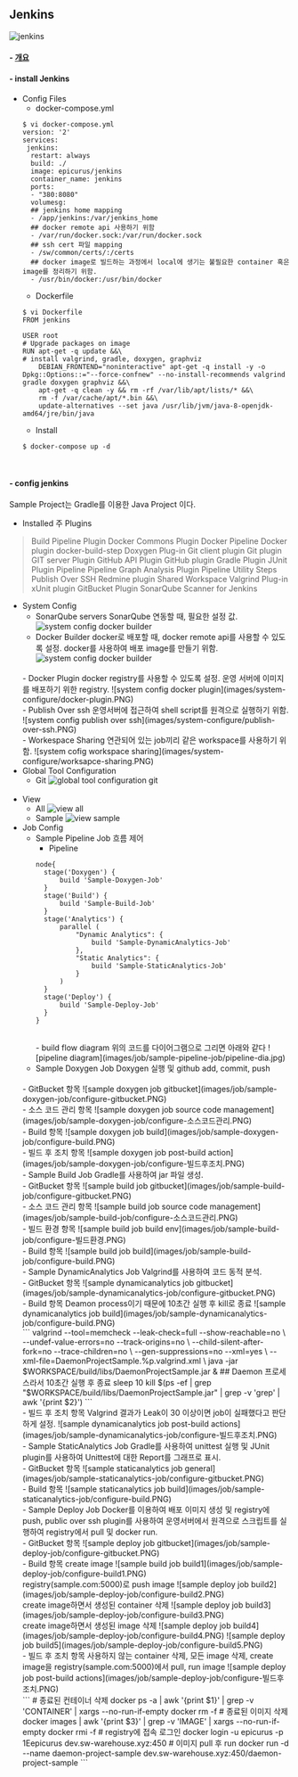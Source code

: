 Jenkins
------------
![jenkins](images/jenkins.png)
#### - [개요][05c45105]
#### - install Jenkins
  - Config Files
    - docker-compose.yml
    ```
    $ vi docker-compose.yml
    version: '2'
    services:
     jenkins:
      restart: always
      build: ./
      image: epicurus/jenkins
      container_name: jenkins
      ports:
      - "380:8080"
      volumesg:
      ## jenkins home mapping
      - /app/jenkins:/var/jenkins_home
      ## docker remote api 사용하기 위함
      - /var/run/docker.sock:/var/run/docker.sock
      ## ssh cert 파일 mapping
      - /sw/common/certs/:/certs
      ## docker image로 빌드하는 과정에서 local에 생기는 불필요한 container 혹은 image를 정리하기 위함.
      - /usr/bin/docker:/usr/bin/docker
    ```
      - Dockerfile
      ```  
      $ vi Dockerfile
      FROM jenkins

      USER root
      # Upgrade packages on image
      RUN apt-get -q update &&\
      # install valgrind, gradle, doxygen, graphviz
          DEBIAN_FRONTEND="noninteractive" apt-get -q install -y -o Dpkg::Options::="--force-confnew" --no-install-recommends valgrind gradle doxygen graphviz &&\
          apt-get -q clean -y && rm -rf /var/lib/apt/lists/* &&\
          rm -f /var/cache/apt/*.bin &&\
          update-alternatives --set java /usr/lib/jvm/java-8-openjdk-amd64/jre/bin/java
      ```
      - Install
      ```
      $ docker-compose up -d
      ```
      <br>
#### - config jenkins
Sample Project는 Gradle를 이용한 Java Project 이다.
  - Installed 주 Plugins
  > Build Pipeline Plugin
  > Docker Commons Plugin
  > Docker Pipeline
  > Docker plugin
  > docker-build-step
  > Doxygen Plug-in
  > Git client plugin
  > Git plugin
  > GIT server Plugin
  > GitHub API Plugin
  > GitHub plugin
  > Gradle Plugin
  > JUnit Plugin
  > Pipeline
  > Pipeline Graph Analysis Plugin
  > Pipeline Utility Steps
  > Publish Over SSH
  > Redmine plugin
  > Shared Workspace
  > Valgrind Plug-in
  > xUnit plugin
  > GitBucket Plugin
  > SonarQube Scanner for Jenkins

  - System Config
    - SonarQube servers
    SonarQube 연동할 때, 필요한 설정 값.
    ![system config docker builder](images/system-configure/sonarqube-server.PNG)  
    - Docker Builder
    docker로 배포할 때, docker remote api를 사용할 수 있도록 설정. docker를 사용하여 배포 image를 만들기 위함.
    ![system config docker builder](images/system-configure/docker-builder.PNG)
    </br>
    - Docker Plugin
    docker registry를 사용할 수 있도록 설정. 운영 서버에 이미지를 배포하기 위한 registry.
    ![system config docker plugin](images/system-configure/docker-plugin.PNG)
    </br>
    - Publish Over ssh
    운영서버에 접근하여 shell script를 원격으로 실행하기 위함.
    ![system config publish over ssh](images/system-configure/publish-over-ssh.PNG)
    </br>
    - Workespace Sharing
    연관되어 있는 job끼리 같은 workspace를 사용하기 위함.
    ![system cofig workspace sharing](images/system-configure/worksapce-sharing.PNG)
    </br>
  - Global Tool Configuration
    - Git
    ![global tool configuration git](images/global-tool-configuration/Git.PNG)
    </br>
  - View
    - All
    ![view all](images/view/all.PNG)
    - Sample
    ![view sample](images/view/sample.PNG)
  - Job Config
    - Sample Pipeline
      Job 흐름 제어
      - Pipeline
      ```
      node{
        stage('Doxygen') {
            build 'Sample-Doxygen-Job'
        }
      	stage('Build') {
      		build 'Sample-Build-Job'
      	}
        stage('Analytics') {
        	parallel (
        		"Dynamic Analytics": {
        			build 'Sample-DynamicAnalytics-Job'
        		},
        		"Static Analytics": {  
        			build 'Sample-StaticAnalytics-Job'
        		}
        	)
        }
      	stage('Deploy') {
      		build 'Sample-Deploy-Job'
      	}
      }
      ```
      </br>
      - build flow diagram
      위의 코드를 다이어그램으로 그리면 아래와 같다
      ![pipeline diagram](images/job/sample-pipeline-job/pipeline-dia.jpg)
      </br>
    - Sample Doxygen Job
    Doxygen 실행 및 github add, commit, push
    </br>
      - GitBucket 항목
      ![sample doxygen job gitbucket](images/job/sample-doxygen-job/configure-gitbucket.PNG)
      </br>
      - 소스 코드 관리 항목
      ![sample doxygen job source code management](images/job/sample-doxygen-job/configure-소스코드관리.PNG)
       </br>
      - Build 항목
      ![sample doxygen job build](images/job/sample-doxygen-job/configure-build.PNG)
      </br>
      - 빌드 후 조치 항목
      ![sample doxygen job post-build action](images/job/sample-doxygen-job/configure-빌드후조치.PNG)  
       </br>
    - Sample Build Job
    Gradle를 사용하여 jar 파일 생성.
    </br>
      - GitBucket 항목
      ![sample build job gitbucket](images/job/sample-build-job/configure-gitbucket.PNG)
      </br>
      - 소스 코드 관리 항목
      ![sample build job source code management](images/job/sample-build-job/configure-소스코드관리.PNG)
      </br>
      - 빌드 환경 항목
      ![sample build job build env](images/job/sample-build-job/configure-빌드환경.PNG)
      </br>
      - Build 항목
      ![sample build job build](images/job/sample-build-job/configure-build.PNG)
      </br>
    - Sample DynamicAnalytics Job
    Valgrind를 사용하여 코드 동적 분석.
    </br>
      - GitBucket 항목
      ![sample dynamicanalytics job gitbucket](images/job/sample-dynamicanalytics-job/configure-gitbucket.PNG)
      </br>
      - Build 항목
      Deamon process이기 때문에 10초간 실행 후 kill로 종료
      ![sample dynamicanalytics job build](images/job/sample-dynamicanalytics-job/configure-build.PNG)
      </br>
        ```
        valgrind --tool=memcheck --leak-check=full --show-reachable=no \
        --undef-value-errors=no --track-origins=no \
        --child-silent-after-fork=no --trace-children=no \
        --gen-suppressions=no --xml=yes \
        --xml-file=DaemonProjectSample.%p.valgrind.xml \
        java -jar $WORKSPACE/build/libs/DaemonProjectSample.jar &
        ## Daemon 프로세스라서 10초간 실행 후 종료
        sleep 10
        kill  $(ps -ef | grep "$WORKSPACE/build/libs/DaemonProjectSample.jar" | grep -v 'grep' | awk '{print $2}')
        ```
      </br>
      - 빌드 후 조치 항목
      Valgrind 결과가 Leak이 30 이상이면 job이 실패했다고 판단하게 설정.
      ![sample dynamicanalytics job post-build actions](images/job/sample-dynamicanalytics-job/configure-빌드후조치.PNG)
      </br>
    - Sample StaticAnalytics Job
    Gradle를 사용하여 unittest 실행 및 JUnit plugin를 사용하여 Unittest에 대한 Report를 그래프로 표시.
    </br>
      - GitBucket 항목
      ![sample staticanalytics job general](images/job/sample-staticanalytics-job/configure-gitbucket.PNG)
      </br>
      - Build 항목
      ![sample staticanalytics job build](images/job/sample-staticanalytics-job/configure-build.PNG)
      </br>
    - Sample Deploy Job
    Docker를 이용하여 배포 이미지 생성 및 registry에 push, public over ssh plugin를 사용하여 운영서버에서 원격으로 스크립트를 실행하여 registry에서 pull 및 docker run.
    </br>
      - GitBucket 항목
      ![sample deploy job gitbucket](images/job/sample-deploy-job/configure-gitbucket.PNG)
      </br>
      - Build 항목
      create image
      ![sample build job build1](images/job/sample-deploy-job/configure-build1.PNG)
      </br>
      registry(sample.com:5000)로 push image
      ![sample deploy job build2](images/job/sample-deploy-job/configure-build2.PNG)
      </br>
      create image하면서 생성된 container 삭제
      ![sample deploy job build3](images/job/sample-deploy-job/configure-build3.PNG)
      </br>
      create image하면서 생성된 image 삭제
      ![sample deploy job build4](images/job/sample-deploy-job/configure-build4.PNG)
      ![sample deploy job build5](images/job/sample-deploy-job/configure-build5.PNG)
      </br>
      - 빌드 후 조치 항목
      사용하지 않는 container 삭제, 모든 image 삭제, create image을 registry(sample.com:5000)에서 pull, run image
      ![sample deploy job post-build actions](images/job/sample-deploy-job/configure-빌드후조치.PNG)
      </br>
        ```
        # 종료된 컨테이너 삭제
        docker ps -a | awk '{print $1}' | grep -v 'CONTAINER' | xargs --no-run-if-empty docker rm -f
        # 종료된 이미지 삭제
        docker images | awk '{print $3}' | grep -v 'IMAGE' | xargs --no-run-if-empty docker rmi -f
        # registry에 접속 로그인
        docker login -u epicurus -p 1Eepicurus dev.sw-warehouse.xyz:450
        # 이미지 pull 후 run
        docker run -d --name daemon-project-sample dev.sw-warehouse.xyz:450/daemon-project-sample
        ```  

  [05c45105]: https://github.com/Yongdae-Kim/HowToUseJenkins "jenkins overview"
